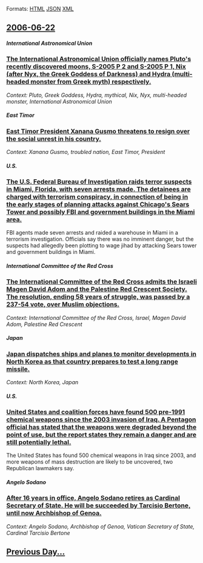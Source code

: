 
Formats: [HTML](2006/06/22/index.html)  [JSON](2006/06/22/index.json)  [XML](2006/06/22/index.xml)  

## [2006-06-22](/news/2006/06/22/index.md)

##### International Astronomical Union
### [ The International Astronomical Union officially names Pluto's recently discovered moons, S-2005 P 2 and S-2005 P 1, Nix (after Nyx, the Greek Goddess of Darkness) and Hydra (multi-headed monster from Greek myth) respectively. ](/news/2006/06/22/the-international-astronomical-union-officially-names-pluto-s-recently-discovered-moons-s-2005-p-2-and-s-2005-p-1-nix-after-nyx-the-gre.md)
_Context: Pluto, Greek Goddess, Hydra, mythical, Nix, Nyx, multi-headed monster, International Astronomical Union_

##### East Timor
### [ East Timor President Xanana Gusmo threatens to resign over the social unrest in his country. ](/news/2006/06/22/east-timor-president-xanana-gusmao-threatens-to-resign-over-the-social-unrest-in-his-country.md)
_Context: Xanana Gusmo, troubled nation, East Timor, President_

##### U.S.
### [ The U.S. Federal Bureau of Investigation raids terror suspects in Miami, Florida, with seven arrests made. The detainees are charged with terrorism conspiracy, in connection of being in the early stages of planning attacks against Chicago's Sears Tower and possibly FBI and government buildings in the Miami area. ](/news/2006/06/22/the-u-s-federal-bureau-of-investigation-raids-terror-suspects-in-miami-florida-with-seven-arrests-made-the-detainees-are-charged-with-t.md)
FBI agents made seven arrests and raided a warehouse in Miami in a terrorism investigation. Officials say there was no imminent danger, but the suspects had allegedly been plotting to wage jihad by attacking Sears tower and government buildings in Miami.

##### International Committee of the Red Cross
### [ The International Committee of the Red Cross admits the Israeli Magen David Adom and the Palestine Red Crescent Society. The resolution, ending 58 years of struggle, was passed by a 237-54 vote, over Muslim objections. ](/news/2006/06/22/the-international-committee-of-the-red-cross-admits-the-israeli-magen-david-adom-and-the-palestine-red-crescent-society-the-resolution-en.md)
_Context: International Committee of the Red Cross, Israel, Magen David Adom, Palestine Red Crescent_

##### Japan
### [ Japan dispatches ships and planes to monitor developments in North Korea as that country prepares to test a long range missile. ](/news/2006/06/22/japan-dispatches-ships-and-planes-to-monitor-developments-in-north-korea-as-that-country-prepares-to-test-a-long-range-missile.md)
_Context: North Korea, Japan_

##### U.S.
### [ United States and coalition forces have found 500 pre-1991 chemical weapons since the 2003 invasion of Iraq. A Pentagon official has stated that the weapons were degraded beyond the point of use, but the report states they remain a danger and are still potentially lethal. ](/news/2006/06/22/united-states-and-coalition-forces-have-found-500-pre-1991-chemical-weapons-since-the-2003-invasion-of-iraq-a-pentagon-official-has-stated.md)
The United States has found 500 chemical weapons in Iraq since 2003, and more weapons of mass destruction are likely to be uncovered, two Republican lawmakers say.

##### Angelo Sodano
### [ After 16 years in office, Angelo Sodano retires as Cardinal Secretary of State. He will be succeeded by Tarcisio Bertone, until now Archbishop of Genoa. ](/news/2006/06/22/after-16-years-in-office-angelo-sodano-retires-as-cardinal-secretary-of-state-he-will-be-succeeded-by-tarcisio-bertone-until-now-archbis.md)
_Context: Angelo Sodano, Archbishop of Genoa, Vatican Secretary of State, Cardinal Tarcisio Bertone_

## [Previous Day...](/news/2006/06/21/index.md)

